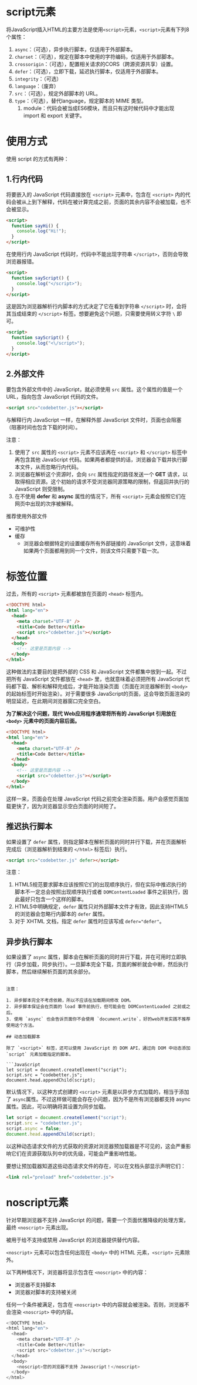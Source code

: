 # script元素

将JavaScript插入HTML的主要方法是使用`<script>`元素，`<script>`元素有下列8个属性：

1. `async`：（可选），异步执行脚本，仅适用于外部脚本。
2. `charset`：（可选），规定在脚本中使用的字符编码，仅适用于外部脚本。
3. `crossorigin`：（可选），配置相关请求的CORS（跨源资源共享）设置。
4. `defer`：（可选），立即下载，延迟执行脚本，仅适用于外部脚本。
5. `integrity`：（可选）
6. `language`：（废弃）
7. `src`：（可选），规定外部脚本的 URL。
8. `type`：（可选），替代language，规定脚本的 MIME 类型。
   1. module：代码会被当成ES6模块，而且只有这时候代码中才能出现 import 和 export 关键字。

# 使用方式

使用 script 的方式有两种：

## 1.行内代码

将要嵌入的 JavaScript 代码直接放在 `<script>` 元素中，包含在 `<script>` 内的代码会被从上到下解释，代码在被计算完成之前，页面的其余内容不会被加载，也不会被显示。

```HTML
<script>
  function sayHi() {
    console.log("Hi!");
  }
</script>
```

在使用行内 JavaScript 代码时，代码中不能出现字符串 `</script>`，否则会导致浏览器报错。

```HTML
<script>
  function sayScript() {
    console.log("</script>");
  }
</script>
```

这是因为浏览器解析行内脚本的方式决定了它在看到字符串 `</script>` 时，会将其当成结束的 `</script>` 标签。想要避免这个问题，只需要使用转义字符 `\` 即可。

```HTML
<script>
  function sayScript() {
    console.log("<\/script>");
  }
</script>
```

## 2.外部文件

要包含外部文件中的 JavaScript，就必须使用 `src` 属性。这个属性的值是一个URL，指向包含 JavaScript 代码的文件。

```HTML
<script src="codebetter.js"></script>
```

与解释行内 JavaScript 一样，在解释外部 JavaScript 文件时，页面也会阻塞（阻塞时间也包含下载的时间）。

注意：

1. 使用了 `src` 属性的 `<script>` 元素不应该再在 `<script>` 和 `</script>` 标签中再包含其他 JavaScript 代码。如果两者都提供的话，浏览器会下载并执行脚本文件，从而忽略行内代码。
2. 浏览器在解析这个资源时，会向 `src` 属性指定的路径发送一个 **GET** 请求，以取得相应资源。这个初始的请求不受浏览器同源策略的限制，但返回并执行的 JavaScript 则受限制。
3. 在不使用 **defer** 和 **async** 属性的情况下，所有 `<script>` 元素会按照它们在网页中出现的次序被解释。

推荐使用外部文件

- 可维护性
- 缓存
  - 浏览器会根据特定的设置缓存所有外部链接的 JavaScript 文件，这意味着如果两个页面都用到同一个文件，则该文件只需要下载一次。

# 标签位置

过去，所有的 `<script>` 元素都被放在页面的 `<head>` 标签内。

```HTML
<!DOCTYPE html>
<html lang="en">
  <head>
    <meta charset="UTF-8" />
    <title>Code Better</title>
    <script src="cdebetter.js"></script>
  </head>
  <body>
    <!-- 这里是页面内容 -->
  </body>
</html>
```

这种做法的主要目的是把外部的 CSS 和 JavaScript 文件都集中放到一起。不过把所有 JavaScript 文件都放在 `<head>` 里，也就意味着必须把所有 JavaScript 代码都下载、解析和解释完成后，才能开始渲染页面（页面在浏览器解析到 `<body>` 的起始标签时开始渲染）。对于需要很多 JavaScript的页面，这会导致页面渲染的明显延迟，在此期间浏览器窗口完全空白。

**为了解决这个问题，现代 Web应用程序通常将所有的 JavaScript 引用放在** **`<body>`** **元素中的页面内容后面。**

```HTML
<!DOCTYPE html>
<html lang="en">
  <head>
    <meta charset="UTF-8" />
    <title>Code Better</title>
  </head>
  <body>
    <!-- 这里是页面内容 -->
    <script src="cdebetter.js"></script>
  </body>
</html>
```

这样一来，页面会在处理 JavaScript 代码之前完全渲染页面。用户会感觉页面加载更快了，因为浏览器显示空白页面的时间短了。

## 推迟执行脚本

如果设置了 `defer` 属性，则指定脚本在解析页面的同时并行下载，并在页面解析完成后（浏览器解析到结束的 `</html>` 标签后）执行。

```HTML
<script src="codebetter.js" defer></script>
```

注意：

1. HTML5规范要求脚本应该按照它们的出现顺序执行，但在实际中推迟执行的脚本不一定总会按照出现顺序执行或者 `DOMContentLoaded` 事件之前执行，因此最好只包含一个这样的脚本。
2. HTML5中明确规定，`defer` 属性只对外部脚本文件才有效，因此支持HTML5的浏览器会忽略行内脚本的 `defer` 属性。
3. 对于 XHTML 文档，指定 `defer` 属性时应该写成 `defer="defer"`。

## 异步执行脚本

如果设置了 `async` 属性，脚本会在解析页面的同时并行下载，并在可用时立即执行（异步加载，同步执行）。一旦脚本完全下载，页面的解析就会中断，然后执行脚本，然后继续解析页面的其余部分。

 <script> 元素设置 async 属性后，并不能保证按照它们出现的次序执行，也就是第二个脚本可能先于第一个脚本执行。

```HTML
<script async src="codebetter.js"></script>
<script async src="helloworld.js"></script>
```

注意：

1. 异步脚本完全不考虑依赖，所以不应该在加载期间修改 DOM。
2. 异步脚本保证会在页面的 load 事件前执行，但可能会在 DOMContentLoaded 之前或之后。
3. 使用 `async` 也会告诉页面你不会使用 `document.write`，好的web开发实践不推荐使用这个方法。

## 动态加载脚本

除了 `<script>` 标签，还可以使用 JavaScript 的 DOM API，通过向 DOM 中动态添加 `script` 元素加载指定的脚本。

```JavaScript
let script = document.createElement("script");
script.src = "codebetter.js";
document.head.appendChild(script);
```

默认情况下，以这种方式创建的 `<script>` 元素是以异步方式加载的，相当于添加了 `async`属性。不过这样做可能会存在小问题，因为不是所有浏览器都支持 async 属性。因此，可以明确将其设置为同步加载。

```JavaScript
let script = document.createElement("script");
script.src = "codebetter.js";
script.async = false;
document.head.appendChild(script);
```

以这种动态请求文件的方式获取的资源对浏览器预加载器是不可见的，这会严重影响它们在资源获取队列中的优先级，可能会严重影响性能。

要想让预加载器知道这些动态请求文件的存在，可以在文档头部显示声明它们：

```HTML
<link rel="preload" href="codebetter.js">
```

# noscript元素

针对早期浏览器不支持 JavaScript 的问题，需要一个页面优雅降级的处理方案，最终 `<noscript>` 元素出现。

被用于给不支持或禁用 JavaScript 的浏览器提供替代内容。

`<noscript>` 元素可以包含任何出现在 `<body>` 中的 HTML 元素，`<script>` 元素除外。

以下两种情况下，浏览器将显示包含在 `<noscript>` 中的内容：

- 浏览器不支持脚本
- 浏览器对脚本的支持被关闭

任何一个条件被满足，包含在 `<noscript>` 中的内容就会被渲染。否则，浏览器不会渲染 `<noscript>` 中的内容。

```JavaScript
<!DOCTYPE html>
<html lang="en">
  <head>
    <meta charset="UTF-8" />
    <title>Code Better</title>
    <script src="cdebetter.js"></script>
  </head>
  <body>
    <noscript>您的浏览器不支持 Javascript！</noscript>
  </body>
</html>
```